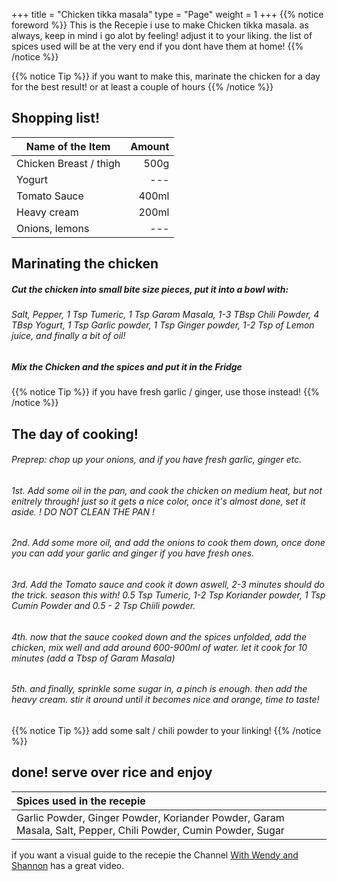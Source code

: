 +++
title = "Chicken tikka masala"
type = "Page"
weight = 1
+++
{{% notice foreword %}}
 This is the Recepie i use to make Chicken tikka masala. as always, keep in mind i go alot by feeling! adjust it to your liking. the list of spices used will be at the very end if you dont have them at home!
{{% /notice %}}

{{% notice Tip %}}
if you want to make this, marinate the chicken for a day for the best result!
or at least a couple of hours
{{% /notice %}}

## Shopping list!

| Name of the Item | Amount |
| --- | ---: |
| Chicken Breast / thigh | 500g |
| Yogurt | --- |
| Tomato Sauce | 400ml |
| Heavy cream | 200ml |
| Onions, lemons | ---|

## Marinating the chicken 

##### Cut the chicken into small bite size pieces, put it into a bowl with:
###### Salt, Pepper, 1 Tsp Tumeric, 1 Tsp Garam Masala, 1-3 TBsp Chili Powder, 4 TBsp Yogurt, 1 Tsp Garlic powder, 1 Tsp Ginger powder, 1-2 Tsp of Lemon juice, and finally a bit of oil!
##### Mix the Chicken and the spices and put it in the Fridge

{{% notice Tip %}}
if you have fresh garlic / ginger, use those instead! 
{{% /notice %}}

## The day of cooking!

###### Preprep: chop up your onions, and if you have fresh garlic, ginger etc.

###### 1st. Add some oil in the pan, and cook the chicken on medium heat, but not enitrely through! just so it gets a nice color, once it's almost done, set it aside. ! DO NOT CLEAN THE PAN ! 

###### 2nd. Add some more oil, and add the onions to cook them down, once done you can add your garlic and ginger if you have fresh ones.

###### 3rd. Add the Tomato sauce and cook it down aswell, 2-3 minutes should do the trick. season this with! 0.5 Tsp Tumeric, 1-2 Tsp Koriander powder, 1 Tsp Cumin Powder and 0.5 - 2 Tsp Chiili powder.

###### 4th. now that the sauce cooked down and the spices unfolded, add the chicken, mix well and add around 600-900ml of water. let it cook for 10 minutes (add a Tbsp of Garam Masala)

###### 5th. and finally, sprinkle some sugar in, a pinch is enough. then add the heavy cream. stir it around until it becomes nice and orange, time to taste!

{{% notice Tip %}}
add some salt / chili powder to your linking! 
{{% /notice %}}

## done! serve over rice and enjoy

| Spices used in the recepie |
| :--- |
| Garlic Powder, Ginger Powder, Koriander Powder, Garam Masala, Salt, Pepper, Chili Powder, Cumin Powder, Sugar |

if you want a visual guide to the recepie the Channel [With Wendy and Shannon](https://www.youtube.com/watch?v=Cr5dn48vER8) has a great video.